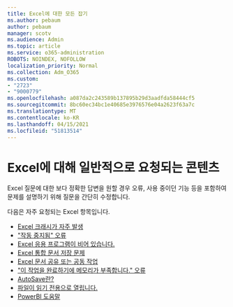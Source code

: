 ```yaml
---
title: Excel에 대한 모든 잡기
ms.author: pebaum
author: pebaum
manager: scotv
ms.audience: Admin
ms.topic: article
ms.service: o365-administration
ROBOTS: NOINDEX, NOFOLLOW
localization_priority: Normal
ms.collection: Adm_O365
ms.custom:
- "2723"
- "9000779"
ms.openlocfilehash: a087da2c243589b137895b29d3aadfda58444cf5
ms.sourcegitcommit: 8bc60ec34bc1e40685e3976576e04a2623f63a7c
ms.translationtype: MT
ms.contentlocale: ko-KR
ms.lasthandoff: 04/15/2021
ms.locfileid: "51813514"
---
```

# <a name="commonly-requested-content-for-excel"></a>Excel에 대해 일반적으로 요청되는 콘텐츠

Excel 질문에 대한 보다 정확한 답변을 원할 경우 오류, 사용 중이던 기능 등을 포함하여 문제를 설명하기 위해 질문을 간단히 수정합니다. 

다음은 자주 요청되는 Excel 항목입니다.

- [Excel 크래시가 자주 발생](https://support.office.com/article/Excel-not-responding-hangs-freezes-or-stops-working-37E7D3C9-9E84-40BF-A805-4CA6853A1FF4)
- ["작동 중지됨" 오류](https://support.office.com/client/52bd7985-4e99-4a35-84c8-2d9b8301a2fa)
- [Excel 응용 프로그램이 비어 있습니다.](https://docs.microsoft.com/office/troubleshoot/excel/excel-opens-blank)
- [Excel 통합 문서 저장 문제](https://docs.microsoft.com/office/troubleshoot/excel/issue-when-save-excel-workbooks)
- [Excel 문서 공유 또는 공동 작업](https://support.office.com/article/7152aa8b-b791-414c-a3bb-3024e46fb104)
- ["이 작업을 완료하기에 메모리가 부족합니다." 오류](https://docs.microsoft.com/office/troubleshoot/excel/available-resources-errors)
- [AutoSave란?](https://support.office.com/article/6d6bd723-ebfd-4e40-b5f6-ae6e8088f7a5)
- [파일이 읽기 전용으로 열립니다.](https://support.office.com/article/why-did-my-file-open-read-only-3ab4b792-da50-4b38-8628-14c64e1f1d15)
- [PowerBI 도움말](https://powerbi.microsoft.com/support/)